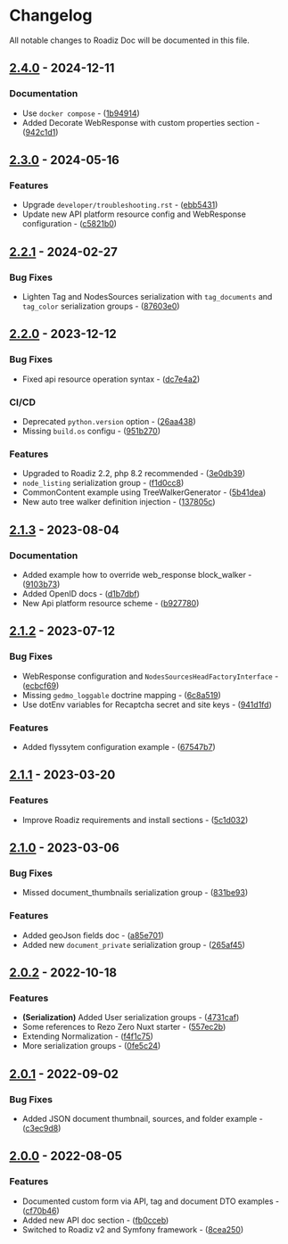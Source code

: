 # Changelog

All notable changes to Roadiz Doc will be documented in this file.

## [2.4.0](https://github.com/roadiz/docs/compare/v2.3.0...v2.4.0) - 2024-12-11

### Documentation

- Use `docker compose` - ([1b94914](https://github.com/roadiz/docs/commit/1b94914cabaa80648742f96e963305ddc9b05c9d))
- Added Decorate WebResponse with custom properties section - ([942c1d1](https://github.com/roadiz/docs/commit/942c1d1b228e91614ca90d86de9e5d1dc98839b1))

## [2.3.0](https://github.com/roadiz/docs/compare/v2.2.1...v2.3.0) - 2024-05-16

### Features

- Upgrade `developer/troubleshooting.rst` - ([ebb5431](https://github.com/roadiz/docs/commit/ebb5431ce7ffcfe626e024bd6039f244e7dc67fd))
- Update new API platform resource config and WebResponse configuration - ([c5821b0](https://github.com/roadiz/docs/commit/c5821b0a96671dc3ef9d960a79aad5e42ffac643))

## [2.2.1](https://github.com/roadiz/docs/compare/v2.2.0...v2.2.1) - 2024-02-27

### Bug Fixes

- Lighten Tag and NodesSources serialization with `tag_documents` and `tag_color` serialization groups - ([87603e0](https://github.com/roadiz/docs/commit/87603e0c70ce8488d020860d6049e6f42cdd73bf))

## [2.2.0](https://github.com/roadiz/docs/compare/v2.1.3...v2.2.0) - 2023-12-12

### Bug Fixes

- Fixed api resource operation syntax - ([dc7e4a2](https://github.com/roadiz/docs/commit/dc7e4a2228f8f5a7d23a19c970e5f9b8d9fa72ce))

### CI/CD

- Deprecated `python.version` option - ([26aa438](https://github.com/roadiz/docs/commit/26aa438d3c30b2462394be5f3bac07cd0950e5a4))
- Missing `build.os` configu - ([951b270](https://github.com/roadiz/docs/commit/951b270ad4375d9ef3375607ab83bdf706b51a7c))

### Features

- Upgraded to Roadiz 2.2, php 8.2 recommended - ([3e0db39](https://github.com/roadiz/docs/commit/3e0db39fd1275cfd6f81941eea008af7441775f6))
- `node_listing` serialization group - ([f1d0cc8](https://github.com/roadiz/docs/commit/f1d0cc8e76936ce418ed85df94913b7fe6d6c3bd))
- CommonContent example using TreeWalkerGenerator - ([5b41dea](https://github.com/roadiz/docs/commit/5b41dea712541b218992892ef2e73ccf02db8e89))
- New auto tree walker definition injection - ([137805c](https://github.com/roadiz/docs/commit/137805c61e41d498e634767caf5c1037196a03e0))

## [2.1.3](https://github.com/roadiz/docs/compare/v2.1.2...v2.1.3) - 2023-08-04

### Documentation

- Added  example how to override web_response block_walker - ([9103b73](https://github.com/roadiz/docs/commit/9103b735d4eca4cc4a3c4354e0f4efd1658fb7f9))
- Added OpenID docs - ([d1b7dbf](https://github.com/roadiz/docs/commit/d1b7dbf8ef531dbd477f73394f7861ff751dade8))
- New Api platform resource scheme - ([b927780](https://github.com/roadiz/docs/commit/b927780c2049f3260aada41474cc805f1f17edc9))

## [2.1.2](https://github.com/roadiz/docs/compare/v2.1.1...v2.1.2) - 2023-07-12

### Bug Fixes

- WebResponse configuration and `NodesSourcesHeadFactoryInterface` - ([ecbcf69](https://github.com/roadiz/docs/commit/ecbcf699a98de998f1d9bdd34a584adf44abdab9))
- Missing `gedmo_loggable` doctrine mapping - ([6c8a519](https://github.com/roadiz/docs/commit/6c8a519e0deb1c3536ff7c3e31ca8301c506c14c))
- Use dotEnv variables for Recaptcha secret and site keys - ([941d1fd](https://github.com/roadiz/docs/commit/941d1fd100b62356c517e5bab6a9d51fe5d06abb))

### Features

- Added flyssytem configuration example - ([67547b7](https://github.com/roadiz/docs/commit/67547b71790690c92f1824efb5c48c157a7d99ef))

## [2.1.1](https://github.com/roadiz/docs/compare/v2.1.0...v2.1.1) - 2023-03-20

### Features

- Improve Roadiz  requirements and install sections - ([5c1d032](https://github.com/roadiz/docs/commit/5c1d032de5a485e9838b515c17857ea5176f3634))

## [2.1.0](https://github.com/roadiz/docs/compare/v2.0.2...v2.1.0) - 2023-03-06

### Bug Fixes

- Missed document_thumbnails serialization group - ([831be93](https://github.com/roadiz/docs/commit/831be93f885f7868e26865b086e2666e3e075c0e))

### Features

- Added geoJson fields doc - ([a85e701](https://github.com/roadiz/docs/commit/a85e701cc0a3c6c8ee4801ffd41fde545074365d))
- Added new `document_private` serialization group - ([265af45](https://github.com/roadiz/docs/commit/265af45c9f6ff37f728de51cc7ba8a8b9a6b3c14))

## [2.0.2](https://github.com/roadiz/docs/compare/v2.0.1...v2.0.2) - 2022-10-18

### Features

- **(Serialization)** Added User serialization groups - ([4731caf](https://github.com/roadiz/docs/commit/4731caf4c19c1d8aaa9a280ff6f5a9c3abe57b80))
- Some references to Rezo Zero Nuxt starter - ([557ec2b](https://github.com/roadiz/docs/commit/557ec2b72fa2538788c113102e07ba35e266fa38))
- Extending Normalization - ([f4f1c75](https://github.com/roadiz/docs/commit/f4f1c7513f4f248f71d389df7aa92c91e95c198f))
- More serialization groups - ([0fe5c24](https://github.com/roadiz/docs/commit/0fe5c240b042ebb721ecc9de6ba7a70c9070908b))

## [2.0.1](https://github.com/roadiz/docs/compare/v2.0.0...v2.0.1) - 2022-09-02

### Bug Fixes

- Added JSON document thumbnail, sources, and folder example - ([c3ec9d8](https://github.com/roadiz/docs/commit/c3ec9d8fd59199f928197a911b559f390ce5b975))

## [2.0.0](https://github.com/roadiz/docs/compare/v1.7.0...v2.0.0) - 2022-08-05

### Features

- Documented custom form via API, tag and document DTO examples - ([cf70b46](https://github.com/roadiz/docs/commit/cf70b460996334892108fea82df1a59e15147c53))
- Added new API doc section - ([fb0cceb](https://github.com/roadiz/docs/commit/fb0ccebcfdacbc22ca0210ea16c44d39d87d811e))
- Switched to Roadiz v2 and Symfony framework - ([8cea250](https://github.com/roadiz/docs/commit/8cea250060d86ca406c93904f1e6d669646276b1))

<!-- generated by git-cliff -->
